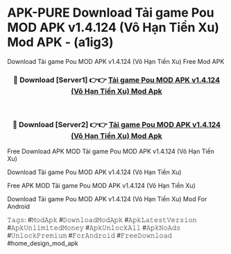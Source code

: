# APK-PURE Download Tải game Pou MOD APK v1.4.124 (Vô Hạn Tiền Xu) Mod APK - (a1ig3)
Download Tải game Pou MOD APK v1.4.124 (Vô Hạn Tiền Xu) Free Mod APK

<div align="center">
<h3>🔴 Download [Server1] 👉👉 <a href="https://apk-comot.site?title=Tải_game_Pou_MOD_APK_v1.4.124_(Vô_Hạn_Tiền_Xu)">Tải game Pou MOD APK v1.4.124 (Vô Hạn Tiền Xu) Mod Apk</a></h3><br>

<h3>🔴 Download [Server2] 👉👉 <a href="https://apk-comot.site?title=Tải_game_Pou_MOD_APK_v1.4.124_(Vô_Hạn_Tiền_Xu)">Tải game Pou MOD APK v1.4.124 (Vô Hạn Tiền Xu) Mod Apk</a></h3>
</div>


Free Download APK MOD Tải game Pou MOD APK v1.4.124 (Vô Hạn Tiền Xu)

Download Tải game Pou MOD APK v1.4.124 (Vô Hạn Tiền Xu) 

Free APK MOD Tải game Pou MOD APK v1.4.124 (Vô Hạn Tiền Xu) 

Download Tải game Pou MOD APK v1.4.124 (Vô Hạn Tiền Xu) Mod For Android

𝚃𝚊𝚐𝚜: #𝙼𝚘𝚍𝙰𝚙𝚔 #𝙳𝚘𝚠𝚗𝚕𝚘𝚊𝚍𝙼𝚘𝚍𝙰𝚙𝚔 #𝙰𝚙𝚔𝙻𝚊𝚝𝚎𝚜𝚝𝚅𝚎𝚛𝚜𝚒𝚘𝚗 #𝙰𝚙𝚔𝚄𝚗𝚕𝚒𝚖𝚒𝚝𝚎𝚍𝙼𝚘𝚗𝚎𝚢 #𝙰𝚙𝚔𝚄𝚗𝚕𝚘𝚌𝚔𝙰𝚕𝚕 #𝙰𝚙𝚔𝙽𝚘𝙰𝚍𝚜 #𝚄𝚗𝚕𝚘𝚌𝚔𝙿𝚛𝚎𝚖𝚒𝚞𝚖 #𝙵𝚘𝚛𝙰𝚗𝚍𝚛𝚘𝚒𝚍 #𝙵𝚛𝚎𝚎𝙳𝚘𝚠𝚗𝚕𝚘𝚊𝚍 #home_design_mod_apk